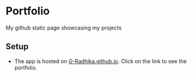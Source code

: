# Portfolio

My github static page showcasing my projects
## Setup

* The app is hosted on [G-Radhika.github.io](http://G-Radhika.github.io). Click on the link to see the portfolio.


